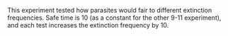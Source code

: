 This experiment tested how parasites would fair to different extinction frequencies. Safe time is 10 (as a constant for the other 9-11 experiment), and each test increases the extinction frequency by 10.